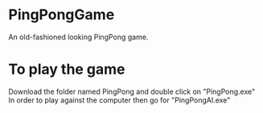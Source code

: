 # PingPongGame
An old-fashioned looking PingPong game.
# To play the game
Download the folder named PingPong and double click on "PingPong.exe"
In order to play against the computer then go for "PingPongAI.exe"

